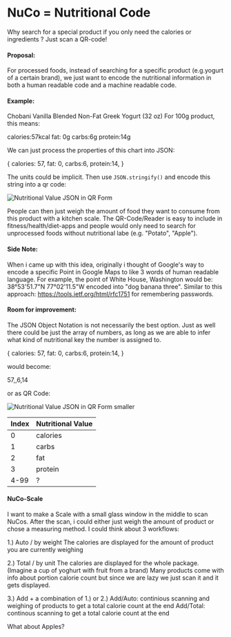 # NuCo = Nutritional Code
Why search for a special product if you only need the calories or ingredients ? Just scan a QR-code!

#### Proposal:

For processed foods, instead of searching for a specific product (e.g.yogurt of a certain brand), we just want to encode the nutritional information in both a human readable code and a machine readable code.

#### Example:


Chobani Vanilla Blended Non-Fat Greek Yogurt (32 oz)
For 100g product, this means:

calories:57kcal
fat: 0g
carbs:6g
protein:14g

We can just process the properties of this chart into JSON:

{
  calories: 57,
  fat: 0,
  carbs:6,
  protein:14,
}

The units could be implicit. Then use `JSON.stringify()` and encode this string into a qr code:

![Nutritional Value JSON in QR Form](https://github.com/TetsuGuy/nuco/blob/master/QRCode.PNG)

People can then just weigh the amount of food they want to consume from this product with a kitchen scale.
The QR-Code/Reader is easy to include in fitness/health/diet-apps and people would only need to search for unprocessed foods without
nutritional labe (e.g. "Potato", "Apple").

#### Side Note:

When i came up with this idea, originally i thought of Google's way to encode a specific Point in Google Maps to like 3 words of human readable language.
For example, the point of White House, Washington would be: 38°53'51.7"N 77°02'11.5"W encoded into "dog banana three". 
Similar to this approach: https://tools.ietf.org/html/rfc1751 for remembering passwords.

#### Room for improvement:

The JSON Object Notation is not necessarily the best option. Just as well there could be just the array of numbers, as long as we are able to infer what kind of nutritional key the number is assigned to.

{
  calories: 57,
  fat: 0,
  carbs:6,
  protein:14,
}

would become:

57,,6,14

or as QR Code:

![Nutritional Value JSON in QR Form smaller](https://github.com/TetsuGuy/nuco/blob/master/QRCode2.PNG)


Index | Nutritional Value
------------ | -------------
0 | calories
1 | carbs
2 | fat
3 | protein
4-99 | ?


#### NuCo-Scale

I want to make a Scale with a small glass window in the middle to scan NuCos. After the scan, i could either just weigh the amount of product or chose a measuring method.
I could think about 3 workflows:

1.) Auto / by weight
The calories are displayed for the amount of product you are currently weighing

2.) Total / by unit
The calories are displayed for the whole package. (Imagine a cup of yoghurt with fruit from a brand)
Many products come with info about portion calorie count but since we are lazy we just scan it and it gets displayed.

3.) Add + a combination of 1.) or 2.)
Add/Auto: continious scanning and weighing of products to get a total calorie count at the end
Add/Total: continous scanning to get a total calorie count at the end

What about Apples?
